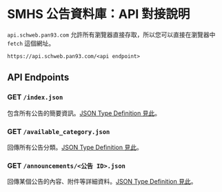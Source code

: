 # SMHS 公告資料庫：API 對接說明

`api.schweb.pan93.com` 允許所有瀏覽器直接存取，所以您可以直接在瀏覽器中 `fetch` 這個網址。

    https://api.schweb.pan93.com/<api endpoint>

## API Endpoints

### GET `/index.json`

包含所有公告的簡要資訊。[JSON Type Definition 見此](https://github.com/smhs-os-project/schweb-crawler-jtd/blob/main/index-response.jtd.yml)。

### GET `/available_category.json`

回傳所有公告分類。[JSON Type Definition 見此](https://github.com/smhs-os-project/schweb-crawler-jtd/blob/main/categories-response.jtd.yml)。

### GET `/announcements/<公告 ID>.json`

回傳某個公告的內容、附件等詳細資料。[JSON Type Definition 見此](https://github.com/smhs-os-project/schweb-crawler-jtd/blob/main/announcement-entry-response.jtd.yml)。
